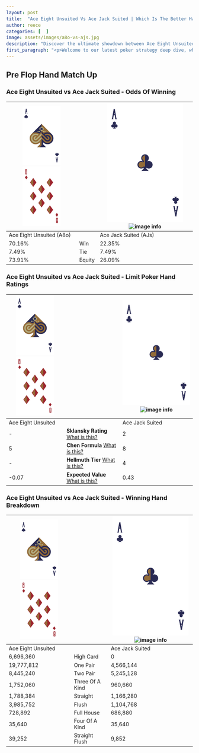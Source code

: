 ```yaml
---
layout: post
title:  "Ace Eight Unsuited Vs Ace Jack Suited | Which Is The Better Hand In Poker? A Complete Guide"
author: reece
categories: [  ]
image: assets/images/a8o-vs-ajs.jpg
description: "Discover the ultimate showdown between Ace Eight Unsuited and Ace Jack Suited in poker! Uncover the odds, strategies, and scenarios where one hand triumphs over the other. Get ready to up your poker game with this thrilling analysis."
first_paragraph: "<p>Welcome to our latest poker strategy deep dive, where we're pitting two distinct hands against each other in a high-stakes showdown: Ace Eight Unsuited vs Ace Jack Suited.</p><p>In the dynamic world of poker, every decision counts, and knowing which hand holds the upper hand is key to your success at the table.</p><p>In this article, we'll dissect these two hands, explore the scenarios where one dominates the other, and equip you with the knowledge to make strategic choices that can tip the odds in your favor.</p><p>Get ready to unravel the intriguing dynamics of these poker hands and elevate your game to new heights.</p>"
---
```




[comment]: # (sp0)

## Pre Flop Hand Match Up

<div class="table hand-ratings" markdown="1"> 



### Ace Eight Unsuited vs Ace Jack Suited - Odds Of Winning


    
| ![image info](assets/images/hand1/A.png) ![image info](assets/images/hand1/8o.png) |  | ![image info](assets/images/hand2/A.png) ![image info](assets/images/hand2/Js.png) |
| -------- | -------- | -------- |
| Ace Eight Unsuited (A8o) |  | Ace Jack Suited (AJs) |
| 70.16% | Win | 22.35% |
| 7.49% | Tie | 7.49% |
| 73.91% | Equity | 26.09% |




[comment]: # (sp1)



### Ace Eight Unsuited vs Ace Jack Suited - Limit Poker Hand Ratings


    
| ![image info](assets/images/hand1/A.png) ![image info](assets/images/hand1/8o.png) |  | ![image info](assets/images/hand2/A.png) ![image info](assets/images/hand2/Js.png) |
| -------- | -------- | -------- |
| Ace Eight Unsuited |  | Ace Jack Suited |
| - | **Sklansky Rating** [What is this?](/sklansky-rating-explained) | 2 |
| 5 | **Chen Formula** [What is this?](/chen-formula-explained) | 8 |
| - | **Hellmuth Tier** [What is this?](/Hellmuth-tier-explained) | 4 |
| -0.07 | **Expected Value** [What is this?](/expected-value-explained) | 0.43 |




[comment]: # (sp2)



### Ace Eight Unsuited vs Ace Jack Suited - Winning Hand Breakdown


    
| ![image info](assets/images/hand1/A.png) ![image info](assets/images/hand1/8o.png) |  | ![image info](assets/images/hand2/A.png) ![image info](assets/images/hand2/Js.png) |
| -------- | -------- | -------- |
| Ace Eight Unsuited |  | Ace Jack Suited |
| 6,696,360 | High Card | 0 |
| 19,777,812 | One Pair | 4,566,144 |
| 8,445,240 | Two Pair | 5,245,128 |
| 1,752,060 | Three Of A Kind | 960,660 |
| 1,788,384 | Straight | 1,166,280 |
| 3,985,752 | Flush | 1,104,768 |
| 728,892 | Full House | 686,880 |
| 35,640 | Four Of A Kind | 35,640 |
| 39,252 | Straight Flush | 9,852 |




[comment]: # (sp3)



</div>

[comment]: # (sp4)



[comment]: # (sp5)

